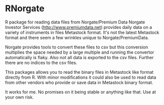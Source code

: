 # RNorgate

R package for reading data files from Norgate/Premium Data
Norgate Investor Services (http://www.premiumdata.net) provides daily data
on a variety of instruments in files Metastock format.  It's not the latest 
Metastock format and there seem a few wrinkles unique to Norgate/PremiumData.

Norgate provides tools to convert these files to csv but this conversion
multiplies the space needed by a large multiple and running the convertor
automatically is flaky. Also not all data is exported to the csv files. Further
there are no indices to the csv files.

This packages allows you to read the binary files in Metastock like format
directly from R. With minor modifications it could also be used to read data
from other vendors who provide or save data in Metastock binary format.

It works for me. No promises on it being stable or anything like that. Use
at your own risk.

